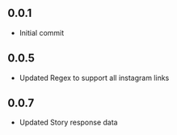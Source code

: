 ## 0.0.1

* Initial commit

## 0.0.5

* Updated Regex to support all instagram links

## 0.0.7

* Updated Story response data